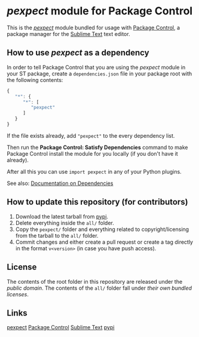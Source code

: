 # *pexpect* module for Package Control

This is the *[pexpect](https://pexpect.readthedocs.io/en/stable/)* module
bundled for usage with [Package Control](http://packagecontrol.io/),
a package manager
for the [Sublime Text](http://sublimetext.com/) text editor.


## How to use *pexpect* as a dependency

In order to tell Package Control
that you are using the *pexpect* module
in your ST package,
create a `dependencies.json` file
in your package root
with the following contents:

```js
{
   "*": {
      "*": [
         "pexpect"
      ]
   }
}
```

If the file exists already,
add `"pexpect"` to the every dependency list.

Then run the **Package Control: Satisfy Dependencies** command
to make Package Control
install the module for you locally
(if you don't have it already).

After all this
you can use `import pexpect`
in any of your Python plugins.

See also:
[Documentation on Dependencies](https://packagecontrol.io/docs/dependencies)


## How to update this repository (for contributors)

1. Download the latest tarball
   from [pypi](https://pypi.python.org).
2. Delete everything inside the `all/` folder.
3. Copy the `pexpect/` folder
   and everything related to copyright/licensing
   from the tarball
   to the `all/` folder.
4. Commit changes
   and either create a pull request
   or create a tag directly
   in the format `v<version>`
   (in case you have push access).


## License

The contents of the root folder
in this repository
are released
under the *public domain*.
The contents of the `all/` folder
fall under *their own bundled licenses*.

## Links

[pexpect](https://pexpect.readthedocs.io/en/stable/)
[Package Control](http://packagecontrol.io/)
[Sublime Text](http://sublimetext.com/)
[pypi](https://pypi.python.org/pypi/pexpect)